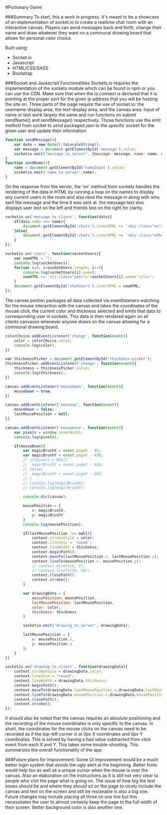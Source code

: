 #Pictionary Game

###Summary
To start, this a work in progress. It's meant to be a showcase of an implementation of socket.io to create a realtime chat room with an interactive canvas.  Players can send messages back and forth, change their name and draw whatever they want on a communal drawing board that allows for personal color choice.

Built using:
* Socket.io
* Javascript
* HTML/CSS/SASS
* Bootstrap

###Socket and Javascript Functionalities
Sockets.io requires the implementation of the sockets module which can be found in npm or you can use the CDN. Make sure that when the io.connect is declared that it is pointing at the proper port for the given ip address that you will be hosting the site on. Three parts of the page require the use of socket.io: the username-display area, the text-display area, and the canvas area. Input of name or text work largely the same and run functions on submit sendName() and sendMessage() respectively. Those functions use the emit method from socket to send packaged json to the specific socket for the given user and update their information.

```javascript
function sendMessage(){
	var date = new Date().toLocaleString();
	var message = document.getElementById('message').value;
	socketio.emit("message_to_server", {message: message, name: name, date: date});
}
function sendName(){
	name = document.getElementById('nameInput').value;
	socketio.emit('name_to_server',name);
}
```

On the response from the server, the 'on' method from sockets handles the rendering of the data in HTML by running a loop on the names to display any current users in the room and also rend the message in along with who sent the message and the time it was sent at.  the message text also displays user text on the left and friends text on the right for clarity.

```javascript
socketio.on('message_to_client', function(data){
	if(data.name === name){
		document.getElementById('chats').innerHTML += '<div class="me"><div class="im-me">' + data.message + '</div><div class="info-text"><span class="im-name-me">'+ data.name + '</span>--' + data.date + '</div></div>';
	}else{
		document.getElementById('chats').innerHTML += '<div class="others"><div class="im-others">' + data.message + '</div></ br><div class="info-text"><span class="im-name-others">'+ data.name + '</span>--' + data.date + '</div></div>';
	}
});

socketio.on('users', function(socketUsers){
	var newHTML = "";
	console.log(socketUsers);
	for(var i=0; i<socketUsers.length; i++){
		console.log(socketUsers[i].name);
		newHTML += '<li class="user">'+socketUsers[i].name+'</li>';
	}
	document.getElementById('chatUsers').innerHTML = newHTML;
});
```

The canvas portion packages all data collected via eventlisteners watching for the mouse interaction with the canvas and takes the coordinates of the mouse click, the current color and thickness selected and emits that data to corresponding user in sockets. This data is then rendered again on all clients canvases whenever anyone draws on the canvas allowing for a communal drawing board.

```javascript
colorChoice.addEventListener('change', function(event){
	color = colorChoice.value;
	console.log(color);
})

var thicknessPicker = document.getElementById('thickness-picker');
thicknessPicker.addEventListener('change', function(event){
	thickness = thicknessPicker.value;
	console.log(thickness);
})

canvas.addEventListener('mousedown', function(event){
	mouseDown = true;
})

canvas.addEventListener('mouseup', function(event){
	mouseDown = false;
	lastMousePosition = null;
})

canvas.addEventListener('mousemove', function(event){
	var pixels = window.innerWidth;
	console.log(pixels);

	if(mouseDown){
		var magicBrushX = event.pageX - 45;
		var magicBrushY = event.pageY - 436;
		// if(pixels > 991){
		// 	magicBrushY = event.pageY - 426;
		// }else{
		// 	magicBrushY = event.pageY - 681;
		// }
		// console.log(magicBrushX);
		// console.log(magicBrushY);

		console.dir(canvas);

		mousePosition = {
			x: magicBrushX,
			y: magicBrushY
		}
		console.log(mousePosition);

		if(lastMousePosition !== null){
			context.strokeStyle = color;
			context.lineJoin = 'round';
			context.lineWidth = thickness;
			context.beginPath();
			context.moveTo(lastMousePosition.x, lastMousePosition.y);
			context.lineTo(mousePosition.x, mousePosition.y);
			// context.moveTo(0, 0);
			// context.lineTo(50, 50);
			context.closePath();
			context.stroke();
		}

		var drawingData = {
			mousePosition: mousePosition,
			lastMousePosition: lastMousePosition,
			color: color,
			thickness: thickness
		}

		socketio.emit('drawing_to_server', drawingData);

		lastMousePosition = {
			x: mousePosition.x,
			y: mousePosition.y
		};
	}
})

socketio.on('drawing_to_client', function(drawingData){
	context.strokeStyle = drawingData.color;
	context.lineJoin = "round";
	context.lineWidth = drawingData.thickness;
	context.beginPath();
	context.moveTo(drawingData.lastMousePosition.x,drawingData.lastMousePosition.y);
	context.lineTo(drawingData.mousePosition.x,drawingData.mousePosition.y);
	context.closePath();
	context.stroke();
});
```

It should also be noted that the canvas requires an absolute positioning and the recording of the mouse coordinates is only specific to the canvas. In short, the coordinates for the mouse clicks on the canvas need to be recorded as if the top-left corner is at 0px X coordinates and 0px Y coordinates. This is solved by having a had value subtracted from click event from each X and Y. This takes some trouble-shooting. This summarizes the overall functionality of the app.

###Future plans for improvement:
Some UI improvement would be a much better login system that avoids the ugly alert at the beginning. Better fonts would help too as well as a unique cursor when the mouse is over the canvas. Also an elaboration on the instructions as it is still not very clear to people who visit the page what is going on.  The issue of how big the text boxes should be and where they should sit on the page to nicely include the canvas and text on the screen and still be resizeable is also a big one.  Future changes may include placing all three on one line but this necessitates the user to almost certainly keep the page to the full width of their screen.  Better background color is also another one.
